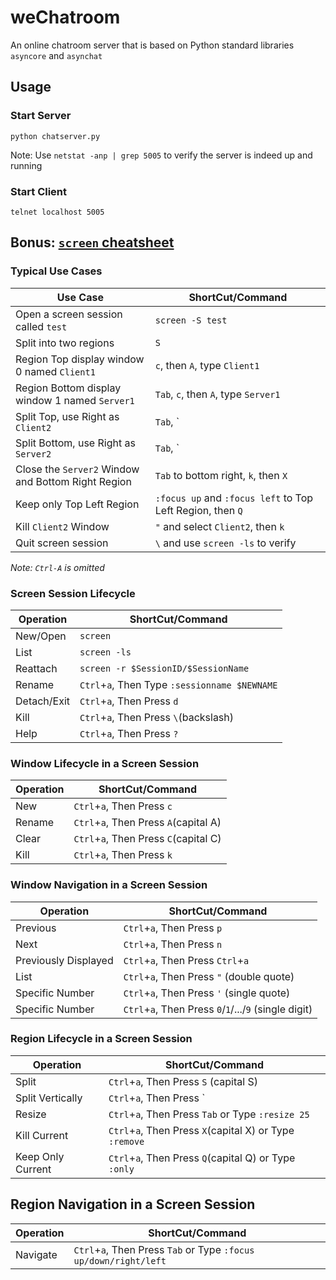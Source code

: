 # weChatroom

An online chatroom server that is based on Python standard libraries `asyncore` and `asynchat`

## Usage

### Start Server

```
python chatserver.py
```

Note: Use `netstat -anp | grep 5005` to verify the server is indeed up and running

### Start Client

```
telnet localhost 5005
```



## Bonus: [`screen` cheatsheet](https://www.youtube.com/watch?v=dFdqyccdWUE)

### Typical Use Cases

Use Case | ShortCut/Command
--- | ---
Open a screen session called `test` | `screen -S test`
Split into two regions | `S`
Region Top display window 0 named `Client1` | `c`, then `A`, type `Client1`
Region Bottom display window 1 named `Server1` | `Tab`, `c`, then `A`, type `Server1`
Split Top, use Right as `Client2` | `Tab`, `|`, `c`, then `A`, type `Client2`
Split Bottom, use Right as `Server2` | `Tab`, `|`, `c`, then `A`, type `Server2`
Close the `Server2` Window and Bottom Right Region | `Tab` to bottom right, `k`, then `X`
Keep only Top Left Region | `:focus up` and `:focus left` to Top Left Region, then `Q`
Kill `Client2` Window | `"` and select `Client2`, then `k`
Quit screen session | `\` and use `screen -ls` to verify 


*Note: `Ctrl-A` is omitted*

### Screen Session Lifecycle
Operation | ShortCut/Command
--- | ---
New/Open | `screen`
List | `screen -ls`
Reattach | `screen -r $SessionID/$SessionName`
Rename | `Ctrl`+`a`, Then Type `:sessionname $NEWNAME`
Detach/Exit | `Ctrl`+`a`, Then Press `d`
Kill | `Ctrl`+`a`, Then Press `\`(backslash)
Help | `Ctrl`+`a`, Then Press `?`

### Window Lifecycle in a Screen Session
Operation | ShortCut/Command
--- | ---
New | `Ctrl`+`a`, Then Press `c`
Rename | `Ctrl`+`a`, Then Press `A`(capital A)
Clear | `Ctrl`+`a`, Then Press `C`(capital C)
Kill | `Ctrl`+`a`, Then Press `k`

### Window Navigation in a Screen Session
Operation | ShortCut/Command
--- | ---
Previous | `Ctrl`+`a`, Then Press `p`
Next | `Ctrl`+`a`, Then Press `n`
Previously Displayed | `Ctrl`+`a`, Then Press `Ctrl`+`a`
List | `Ctrl`+`a`, Then Press `"` (double quote)
Specific Number | `Ctrl`+`a`, Then Press `'` (single quote)
Specific Number | `Ctrl`+`a`, Then Press `0`/`1`/.../`9` (single digit)

### Region Lifecycle in a Screen Session
Operation | ShortCut/Command
--- | ---
Split | `Ctrl`+`a`, Then Press `S` (capital S)
Split Vertically | `Ctrl`+`a`, Then Press `|` (pipeline)
Resize | `Ctrl`+`a`, Then Press `Tab` or Type `:resize 25`
Kill Current | `Ctrl`+`a`, Then Press `X`(capital X) or Type `:remove`
Keep Only Current | `Ctrl`+`a`, Then Press `Q`(capital Q) or Type `:only`

## Region Navigation in a Screen Session
Operation | ShortCut/Command
--- | ---
Navigate | `Ctrl`+`a`, Then Press `Tab` or Type `:focus up/down/right/left`

